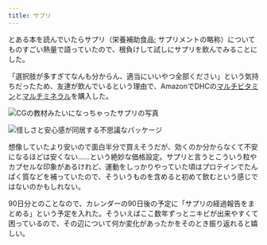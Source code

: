 ```yaml
---
title: サプリ
---
```

とある本を読んでいたらサプリ（栄養補助食品; サプリメントの略称）についてものすごい熱量で語っていたので、根負けして試しにサプリを飲んでみることにした。

「選択肢が多すぎてなんも分からん、適当にいいやつ全部ください」という気持ちだったため、友達が飲んでいるという理由で、AmazonでDHCの[マルチビタミン](https://www.amazon.co.jp/dp/B00GX1E3R6?th=1)と[マルチミネラル](https://www.amazon.co.jp/dp/B01MSSWA5K)を購入した。

![](https://lh3.googleusercontent.com/pgxKPO8HY-ZsdSPWqyPaPU_AjIeNbyGxegqwrEZrI9W6i6LysmwTi-ZS0Idbgrx8qsOJI6l0TCe0TnPnAYOnfLHS0yjV71fws0CIxRlsWBSRibbA0xofGSPsjwKfJE6GaMvloWl_ow-7VtTN15XUko3a1S-TrFcrrIHRdHjcU5Hm2tklh7vsC_Q9 "CGの教材みたいになっちゃったサプリの写真")

![](https://lh6.googleusercontent.com/5OZCV5D5377Oyqhra_j9qfFghcJwQIFon6kCnzUY6ObIsBhIoQGeTdJT5Dgo2P--Pu_MFuqFVTsrA_lV4V5Ukh6m79q37gToEEcbY5UpAaL8l6gGNJfOdsLvkZsn-xJyaYGXh0OQlA-I61u-suCX7TdYuUXgExhHNV2-8TI3pOHlbJrJpeExg36c "怪しさと安心感が同居する不思議なパッケージ")

想像していたより安いので面白半分で買えそうだが、効くのか分からなくて不安になるほどは安くない……という絶妙な価格設定。サプリと言うとこういう粒やカプセルな印象があるけれど、運動をしっかりやっていた頃はプロテインでたんぱく質などを補っていたので、そういうものを含めると初めて飲むという感じではないのかもしれない。

90日分とのことなので、カレンダーの90日後の予定に「サプリの経過報告をまとめる」という予定を入れた。そういえばここ数年ずっとニキビが出来やすくて困っているので、その辺について何か変化があったかをそのとき振り返れると嬉しい。
